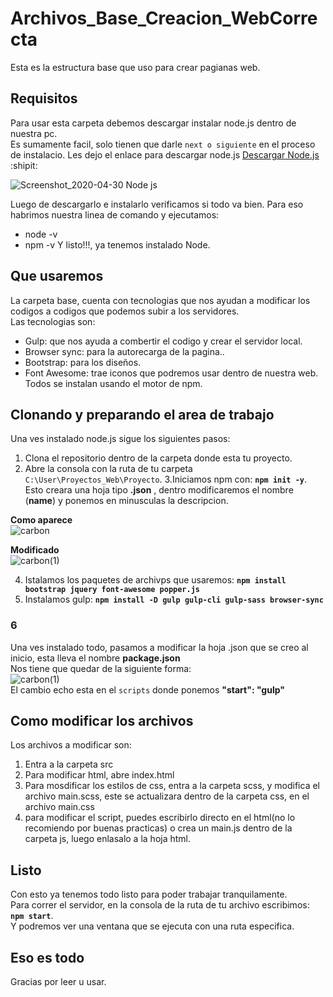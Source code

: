 # Archivos_Base_Creacion_WebCorrecta
Esta es la estructura base que uso para crear pagianas web.

## Requisitos
Para usar esta carpeta debemos descargar instalar node.js dentro de nuestra pc.  
Es sumamente facil, solo tienen que darle `next o siguiente` en el proceso de instalacio.
Les dejo el enlace para descargar node.js [Descargar Node.js](https://nodejs.org/es/) :shipit:

![Screenshot_2020-04-30 Node js](https://user-images.githubusercontent.com/58580048/80766918-2d0e4600-8b0c-11ea-9fe0-bcbc4105c0f8.png)

Luego de descargarlo e instalarlo verificamos si todo va bien. Para eso habrimos nuestra linea de comando y ejecutamos:
* node -v
* npm -v
Y listo!!!, ya tenemos instalado Node.

## Que usaremos
La carpeta base, cuenta con tecnologias que nos ayudan a modificar los codigos a codigos que podemos subir
a los servidores.  
Las tecnologias son: 
- Gulp: que nos ayuda a combertir el codigo y crear el servidor local.
- Browser sync: para la autorecarga de la pagina..
- Bootstrap: para los diseños.
- Font Awesome: trae iconos que podremos usar dentro de nuestra web.  
Todos se instalan usando el motor de npm.

## Clonando y preparando el area de trabajo
Una ves instalado node.js sigue los siguientes pasos:  
1. Clona el repositorio dentro de la carpeta donde esta tu proyecto.
2. Abre la consola con la ruta de tu carpeta `C:\User\Proyectos_Web\Proyecto`.
3.Iniciamos npm con: **`npm init -y`**. Esto creara una hoja tipo **.json** , dentro modificaremos el nombre (**name**) y ponemos en minusculas la descripcion.

**Como aparece**  
![carbon](https://user-images.githubusercontent.com/58580048/80768743-d9522b80-8b10-11ea-8b4f-c2b58e246d3a.png)  

**Modificado**  
![carbon(1)](https://user-images.githubusercontent.com/58580048/80768857-2930f280-8b11-11ea-9f0e-d85c2ad2a846.png)  

4. Istalamos los paquetes de archivps que usaremos:
**`npm install bootstrap jquery font-awesome popper.js`**
5. Instalamos gulp: 
**`npm install -D gulp gulp-cli gulp-sass browser-sync`**
### 6
Una ves instalado todo, pasamos a modificar la hoja .json que se creo al inicio, esta lleva el nombre **package.json**  
Nos tiene que quedar de la siguiente forma:  
![carbon(1)](https://user-images.githubusercontent.com/58580048/80768857-2930f280-8b11-11ea-9f0e-d85c2ad2a846.png)  
El cambio echo esta en el `scripts` donde ponemos **"start": "gulp"**

## Como modificar los archivos
Los archivos a modificar son:
1. Entra a la carpeta src
2. Para modificar html, abre index.html
3. Para mosdificar los estilos de css, entra a la carpeta scss, y modifica el archivo main.scss,
este se actualizara dentro de la carpeta css, en el archivo main.css
4. para modificar el script, puedes escribirlo directo en el html(no lo recomiendo por buenas practicas)
o crea un main.js dentro de la carpeta js, luego enlasalo a la hoja html.

## Listo
Con esto ya tenemos todo listo para poder trabajar tranquilamente.  
Para correr el servidor, en la consola de la ruta de tu archivo escribimos:  
**`npm start`**.  
Y podremos ver una ventana que se ejecuta con una ruta especifica.

## Eso es todo
Gracias por leer u usar.

